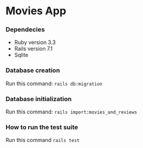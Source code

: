 # Movies App

### Dependecies
- Ruby version 3.3
- Rails version 7.1
- Sqlite

### Database creation
Run this command: `rails db:migration`

### Database initialization
Run this command: `rails import:movies_and_reviews`

### How to run the test suite
Run this command `rails test`
